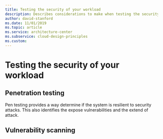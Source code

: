 ```yaml
---
title: Testing the security of your workload
description: Describes considerations to make when testing the security of a given workload.
author: david-stanford
ms.date: 11/01/2019
ms.topic: article
ms.service: architecture-center
ms.subservice: cloud-design-principles
ms.custom: 
---
```


# Testing the security of your workload

## Penetration testing
Pen testing provides a way determine if the system is resilient to security attacks. This also identifies the expose vulnerabilities and the extend of attack.

## Vulnerability scanning
